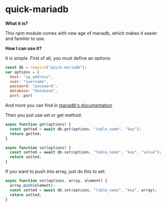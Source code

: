 # quick-mariadb
**What it is?**

This npm module comes with new age of mariadb, which makes it easier and familier to use.

**How I can use it?**

It is simple. First of all, you must define an options:
```js
const db = require("quick-mariadb");
var options = {
  host: "ip_address",
  user: "username",
  password: "password",
  database: "database",
  port: port
```
And more you can find in [mariadb's documentation](https://mariadb.com/kb/en/connector-nodejs-promise-api/#connection-options)

Then you just use set or get method.
```js
async function get(options) {
  const getted = await db.get(options, "table_name", "key");
  return getted;
}

async function set(options) {
  const setted = await db.set(options, "table_name", "key", "value");
  return setted;
}
```
If you want to push into array, just do this to set:
```js
async function set(options, array, element) {
  array.push(element);
  const setted = await db.set(options, "table_name", "key", array);
  return setted;
}
```
